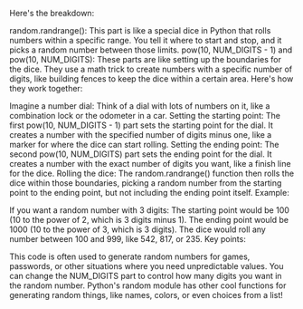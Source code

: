 Here's the breakdown:

random.randrange(): This part is like a special dice in Python that rolls numbers within a specific range. You tell it where to start and stop, and it picks a random number between those limits.
pow(10, NUM_DIGITS - 1) and pow(10, NUM_DIGITS): These parts are like setting up the boundaries for the dice. They use a math trick to create numbers with a specific number of digits, like building fences to keep the dice within a certain area.
Here's how they work together:

Imagine a number dial: Think of a dial with lots of numbers on it, like a combination lock or the odometer in a car.
Setting the starting point: The first pow(10, NUM_DIGITS - 1) part sets the starting point for the dial. It creates a number with the specified number of digits minus one, like a marker for where the dice can start rolling.
Setting the ending point: The second pow(10, NUM_DIGITS) part sets the ending point for the dial. It creates a number with the exact number of digits you want, like a finish line for the dice.
Rolling the dice: The random.randrange() function then rolls the dice within those boundaries, picking a random number from the starting point to the ending point, but not including the ending point itself.
Example:

If you want a random number with 3 digits:
The starting point would be 100 (10 to the power of 2, which is 3 digits minus 1).
The ending point would be 1000 (10 to the power of 3, which is 3 digits).
The dice would roll any number between 100 and 999, like 542, 817, or 235.
Key points:

This code is often used to generate random numbers for games, passwords, or other situations where you need unpredictable values.
You can change the NUM_DIGITS part to control how many digits you want in the random number.
Python's random module has other cool functions for generating random things, like names, colors, or even choices from a list!